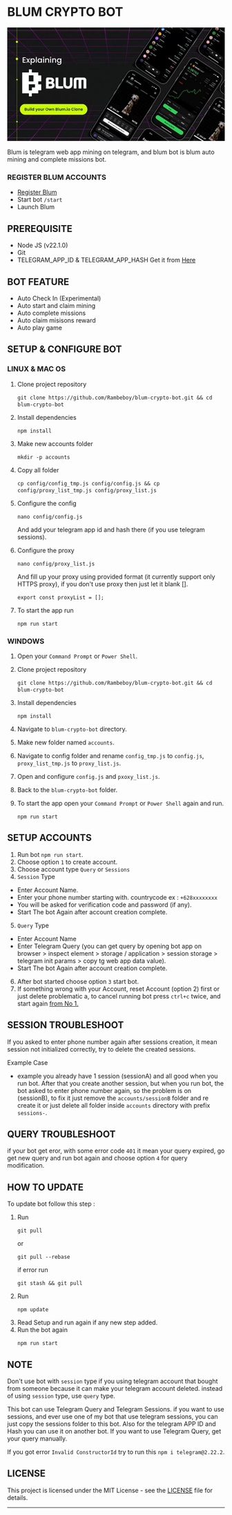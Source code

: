 # BLUM CRYPTO BOT

![blum](assets/img1.png)

Blum is telegram web app mining on telegram, and blum bot is blum auto mining and complete missions bot.

### REGISTER BLUM ACCOUNTS

- [Register Blum](https://t.me/blum/app?startapp=ref_LlFGpzHIGi)
- Start bot `/start`
- Launch Blum

## PREREQUISITE

- Node JS (v22.1.0)
- Git
- TELEGRAM_APP_ID & TELEGRAM_APP_HASH Get it from [Here](https://my.telegram.org/auth?to=apps)

## BOT FEATURE

- Auto Check In (Experimental)
- Auto start and claim mining
- Auto complete missions
- Auto claim misisons reward
- Auto play game

## SETUP & CONFIGURE BOT

### LINUX & MAC OS

1. Clone project repository
   ```
   git clone https://github.com/Rambeboy/blum-crypto-bot.git && cd blum-crypto-bot
   ```

2. Install dependencies
   ```
   npm install
   ```
   
3. Make new accounts folder
   ```
   mkdir -p accounts
   ```

4. Copy all folder
   ```
   cp config/config_tmp.js config/config.js && cp config/proxy_list_tmp.js config/proxy_list.js
   ```

5. Configure the config
   ```
   nano config/config.js
   ```
   And add your telegram app id and hash there (if you use telegram sessions).

6. Configure the proxy
   ```
   nano config/proxy_list.js
   ```
   And fill up your proxy using provided format (it currently support only HTTPS proxy), if you don't use proxy then just let it blank [].

   ```
   export const proxyList = [];
   ```

8. To start the app run
   ```
   npm run start
   ```

### WINDOWS

1. Open your `Command Prompt` or `Power Shell`.
2. Clone project repository
   ```
   git clone https://github.com/Rambeboy/blum-crypto-bot.git && cd blum-crypto-bot
   ```
3. Install dependencies
   ```
   npm install
   ```
4. Navigate to `blum-crypto-bot` directory.
5. Make new folder named `accounts`.
6. Navigate to config folder and rename `config_tmp.js` to `config.js`, `proxy_list_tmp.js` to `proxy_list.js`.
7. Open and configure `config.js` and `pxoxy_list.js`.
8. Back to the `blum-crypto-bot` folder.
9. To start the app open your `Command Prompt` or `Power Shell` again and run.
    
   ```
   npm run start
   ```

## SETUP ACCOUNTS

1. Run bot `npm run start`.
2. Choose option `1` to create account.
3. Choose account type `Query` or `Sessions`
4. `Session` Type
- Enter Account Name.
- Enter your phone number starting with. countrycode ex : `+628xxxxxxxx`
- You will be asked for verification code and password (if any).
- Start The bot Again after account creation complete.
5. `Query` Type
- Enter Account Name
- Enter Telegram Query (you can get query by opening bot app on browser > inspect element > storage / application > session storage > telegram init params > copy tg web app data value).
- Start The bot Again after account creation complete.
6. After bot started choose option `3` start bot.
7. If something wrong with your Account, reset Account (option 2) first or just delete problematic a, to cancel running bot press `ctrl+c` twice, and start again [from No 1.](#setup-accounts)
   

## SESSION TROUBLESHOOT
If you asked to enter phone number again after sessions creation, it mean session not initialized correctly, try to delete the created sessions. 

Example Case
- example you already have 1 session (sessionA) and all good when you run bot. After that you create another session, but when you run bot, the bot asked to enter phone number again, so the problem is on (sessionB), to fix it just remove the `accounts/sessionB` folder and re create it or just delete all folder inside `accounts` directory with prefix `sessions-`.

## QUERY TROUBLESHOOT
if your bot get eror, with some error code `401` it mean your query expired, go get new query and run bot again and choose option `4` for query modification. 

## HOW TO UPDATE

To update bot follow this step :
1. Run
   ```
   git pull
   ```
   or
   ```
   git pull --rebase
   ```
   if error run 
   ```
   git stash && git pull
   ```
2. Run
   ```
   npm update
   ```
3. Read Setup and run again if any new step added.
4. Run the bot again
   ```
   npm run start
   ```

## NOTE

Don't use bot with `session` type if you using telegram account that bought from someone because it can make your telegram account deleted. instead of using `session` type, use `query` type.

This bot can use Telegram Query and Telegram Sessions. if you want to use sessions, and ever use one of my bot that use telegram sessions, you can just copy the sessions folder to this bot. Also for the telegram APP ID and Hash you can use it on another bot. If you want to use Telegram Query, get your query manually.

If you got error `Invalid ConstructorId` try to run this ```npm i telegram@2.22.2```.

## LICENSE

This project is licensed under the MIT License - see the [LICENSE](LICENSE) file for details.

---
